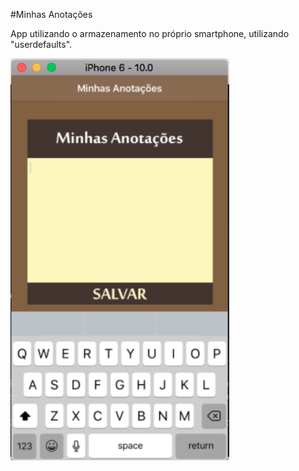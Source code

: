 #Minhas Anotações

App utilizando o armazenamento no próprio smartphone, utilizando "userdefaults".

<img src="https://github.com/oliveiradeflavio/ios/blob/master/Minhas%20Anota%C3%A7%C3%B5es/_imagens/_app.png" width="350" alt="">
